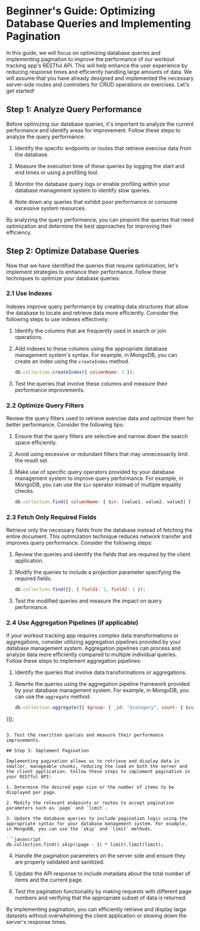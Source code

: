 # Beginner's Guide: Optimizing Database Queries and Implementing Pagination

In this guide, we will focus on optimizing database queries and implementing pagination to improve the performance of our workout tracking app's RESTful API. This will help enhance the user experience by reducing response times and efficiently handling large amounts of data. We will assume that you have already designed and implemented the necessary server-side routes and controllers for CRUD operations on exercises. Let's get started!

## Step 1: Analyze Query Performance

Before optimizing our database queries, it's important to analyze the current performance and identify areas for improvement. Follow these steps to analyze the query performance:

1. Identify the specific endpoints or routes that retrieve exercise data from the database.

2. Measure the execution time of these queries by logging the start and end times or using a profiling tool.

3. Monitor the database query logs or enable profiling within your database management system to identify slow queries.

4. Note down any queries that exhibit poor performance or consume excessive system resources.

By analyzing the query performance, you can pinpoint the queries that need optimization and determine the best approaches for improving their efficiency.

## Step 2: Optimize Database Queries

Now that we have identified the queries that require optimization, let's implement strategies to enhance their performance. Follow these techniques to optimize your database queries:

### 2.1 Use Indexes

Indexes improve query performance by creating data structures that allow the database to locate and retrieve data more efficiently. Consider the following steps to use indexes effectively:

1. Identify the columns that are frequently used in search or join operations.

2. Add indexes to these columns using the appropriate database management system's syntax. For example, in MongoDB, you can create an index using the `createIndex` method.

   ```javascript
   db.collection.createIndex({ columnName: 1 });
   ```

3. Test the queries that involve these columns and measure their performance improvements.

### 2.2 Optimize Query Filters

Review the query filters used to retrieve exercise data and optimize them for better performance. Consider the following tips:

1. Ensure that the query filters are selective and narrow down the search space efficiently.

2. Avoid using excessive or redundant filters that may unnecessarily limit the result set.

3. Make use of specific query operators provided by your database management system to improve query performance. For example, in MongoDB, you can use the `$in` operator instead of multiple equality checks.

   ```javascript
   db.collection.find({ columnName: { $in: [value1, value2, value3] } });
   ```

### 2.3 Fetch Only Required Fields

Retrieve only the necessary fields from the database instead of fetching the entire document. This optimization technique reduces network transfer and improves query performance. Consider the following steps:

1. Review the queries and identify the fields that are required by the client application.

2. Modify the queries to include a projection parameter specifying the required fields.

   ```javascript
   db.collection.find({}, { field1: 1, field2: 1 });
   ```

3. Test the modified queries and measure the impact on query performance.

### 2.4 Use Aggregation Pipelines (if applicable)

If your workout tracking app requires complex data transformations or aggregations, consider utilizing aggregation pipelines provided by your database management system. Aggregation pipelines can process and analyze data more efficiently compared to multiple individual queries. Follow these steps to implement aggregation pipelines:

1. Identify the queries that involve data transformations or aggregations.

2. Rewrite the queries using the aggregation pipeline framework provided by your database management system. For example, in MongoDB, you can use the `aggregate` method.

   ```javascript
   db.collection.aggregate([{ $group: { _id: "$category", count: { $sum: 1 } }

 }]);
   ```

3. Test the rewritten queries and measure their performance improvements.

## Step 3: Implement Pagination

Implementing pagination allows us to retrieve and display data in smaller, manageable chunks, reducing the load on both the server and the client application. Follow these steps to implement pagination in your RESTful API:

1. Determine the desired page size or the number of items to be displayed per page.

2. Modify the relevant endpoints or routes to accept pagination parameters such as `page` and `limit`.

3. Update the database queries to include pagination logic using the appropriate syntax for your database management system. For example, in MongoDB, you can use the `skip` and `limit` methods.

   ```javascript
   db.collection.find().skip((page - 1) * limit).limit(limit);
   ```

4. Handle the pagination parameters on the server side and ensure they are properly validated and sanitized.

5. Update the API response to include metadata about the total number of items and the current page.

6. Test the pagination functionality by making requests with different page numbers and verifying that the appropriate subset of data is returned.

By implementing pagination, you can efficiently retrieve and display large datasets without overwhelming the client application or slowing down the server's response times.
